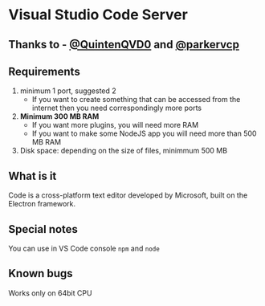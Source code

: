 # Visual Studio Code Server  

## Thanks to - [@QuintenQVD0](https://github.com/QuintenQVD0) and [@parkervcp](https://github.com/parkervcp)  

## Requirements
1. minimum 1 port, suggested 2
    * If you want to create something that can be accessed from the internet then you need correspondingly more ports
1. __Minimum 300 MB RAM__
    * If you want more plugins, you will need more RAM
    * If you want to make some NodeJS app you will need more than 500 MB RAM
1. Disk space: depending on the size of files, minimmum 500 MB

## What is it
Code is a cross-platform text editor developed by Microsoft, built on the Electron framework.

## Special notes
You can use in VS Code console `npm` and `node`

## Known bugs
Works only on 64bit CPU

